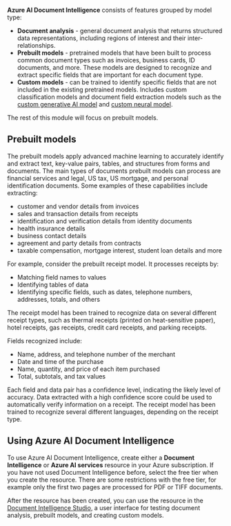 **Azure AI Document Intelligence** consists of features grouped by model type:
- **Document analysis** - general document analysis that returns structured data representations, including regions of interest and their inter-relationships.
- **Prebuilt models** - pretrained models that have been built to process common document types such as invoices, business cards, ID documents, and more. These models are designed to recognize and extract specific fields that are important for each document type. 
- **Custom models** - can be trained to identify specific fields that are not included in the existing pretrained models. Includes custom classification models and document field extraction models such as the [custom generative AI model](/azure/ai-services/document-intelligence/concept-custom-generative?view=doc-intel-4.0.0) and [custom neural model](/azure/ai-services/document-intelligence/concept-custom-neural?view=doc-intel-4.0.0).  
 
The rest of this module will focus on prebuilt models. 

## Prebuilt models
The prebuilt models apply advanced machine learning to accurately identify and extract text, key-value pairs, tables, and structures from forms and documents. The main types of documents prebuilt models can process are financial services and legal, US tax, US mortgage, and personal identification documents. Some examples of these capabilities include extracting: 

- customer and vendor details from invoices
- sales and transaction details from receipts
- identification and verification details from identity documents
- health insurance details 
- business contact details
- agreement and party details from contracts
- taxable compensation, mortgage interest, student loan details and more

For example, consider the prebuilt receipt model. It processes receipts by:
- Matching field names to values
- Identifying tables of data
- Identifying specific fields, such as dates, telephone numbers, addresses, totals, and others

The receipt model has been trained to recognize data on several different receipt types, such as thermal receipts (printed on heat-sensitive paper), hotel receipts, gas receipts, credit card receipts, and parking receipts.

Fields recognized include:
- Name, address, and telephone number of the merchant
- Date and time of the purchase
- Name, quantity, and price of each item purchased
- Total, subtotals, and tax values

Each field and data pair has a confidence level, indicating the likely level of accuracy. Data extracted with a high confidence score could be used to automatically verify information on a receipt. The receipt model has been trained to recognize several different languages, depending on the receipt type.

## Using Azure AI Document Intelligence
To use Azure AI Document Intelligence, create either a **Document Intelligence** or **Azure AI services** resource in your Azure subscription. If you have not used Document Intelligence before, select the free tier when you create the resource. There are some restrictions with the free tier, for example only the first two pages are processed for PDF or TIFF documents.

After the resource has been created, you can use the resource in the [Document Intelligence Studio](https://formrecognizer.appliedai.azure.com/studio?azure-portal=true), a user interface for testing document analysis, prebuilt models, and creating custom models. 